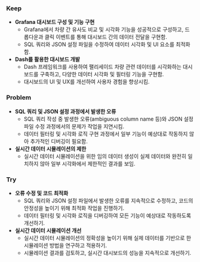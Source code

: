 ### Keep

- **Grafana 대시보드 구성 및 기능 구현**
    - Grafana에서 차량 간 유사도 비교 및 시각화 기능을 성공적으로 구성하고, 드롭다운과 클릭 이벤트를 통해 대시보드 간의 데이터 전달을 구현함.
    - SQL 쿼리와 JSON 설정 파일을 수정하여 데이터 시각화 및 UI 요소를 최적화함.
- **Dash를 활용한 대시보드 개발**
    - Dash 프레임워크를 사용하여 팰리세이드 차량 관련 데이터를 시각화하는 대시보드를 구축하고, 다양한 데이터 시각화 및 필터링 기능을 구현함.
    - 대시보드의 UI 및 UX를 개선하여 사용자 경험을 향상시킴.

### Problem

- **SQL 쿼리 및 JSON 설정 과정에서 발생한 오류**
    - SQL 쿼리 작성 중 발생한 오류(ambiguous column name 등)와 JSON 설정 파일 수정 과정에서의 문제가 작업을 지연시킴.
    - 데이터 필터링 및 시각화 로직 구현 과정에서 일부 기능이 예상대로 작동하지 않아 추가적인 디버깅이 필요함.
- **실시간 데이터 시뮬레이션의 제한**
    - 실시간 데이터 시뮬레이션을 위한 임의 데이터 생성이 실제 데이터와 완전히 일치하지 않아 일부 시각화에서 제한적인 결과를 보임.

### Try

- **오류 수정 및 코드 최적화**
    - SQL 쿼리와 JSON 설정 파일에서 발생한 오류를 지속적으로 수정하고, 코드의 안정성을 높이기 위해 최적화 작업을 진행하기.
    - 데이터 필터링 및 시각화 로직을 디버깅하여 모든 기능이 예상대로 작동하도록 개선하기.
- **실시간 데이터 시뮬레이션 개선**
    - 실시간 데이터 시뮬레이션의 정확성을 높이기 위해 실제 데이터를 기반으로 한 시뮬레이션 방법을 연구하고 적용하기.
    - 시뮬레이션 결과를 검토하고, 실시간 대시보드의 성능을 지속적으로 개선하기.
